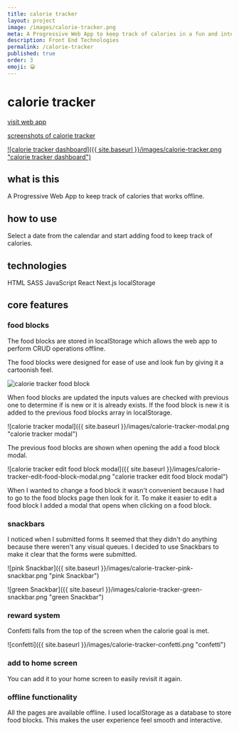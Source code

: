 ```yaml
---
title: calorie tracker
layout: project
image: /images/calorie-tracker.png
meta: A Progressive Web App to keep track of calories in a fun and interactive way. 
description: Front End Technologies
permalink: /calorie-tracker
published: true
order: 3
emoji: 😀️
---
```


# calorie tracker

<p class="project__intro">
 <a href="https://calorie-tracker.vercel.app/">visit web app</a>
</p>
<p class="project__intro">
 <a href="https://www.figma.com/file/dcEdzCTNeaVPuyk8PRzJI1/calorie-tracker?node-id=0%3A1">screenshots of calorie tracker</a>
</p>

<a href="https://calorie-tracker.vercel.app/">
    ![calorie tracker dashboard]({{ site.baseurl }}/images/calorie-tracker.png "calorie tracker dashboard")
</a>

## what is this

A Progressive Web App to keep track of calories that works offline.

## how to use

Select a date from the calendar and start adding food to keep track of calories.

## technologies

<div class="project__skills">
    <span class="project__skill">
        HTML
    </span>
    <span class="project__skill">
        SASS
    </span>
    <span class="project__skill">
        JavaScript
    </span>
    <span class="project__skill">
        React 
    </span>
    <span class="project__skill">
        Next.js
    </span>
    <span class="project__skill">
        localStorage
    </span>
</div>

## core features

### food blocks

The food blocks are stored in localStorage which allows the web app to perform CRUD operations offline. 

The food blocks were designed for ease of use and look fun by giving it a cartoonish feel.

<div class="case-study__img-container">
    <img src="{{ site.baseurl }}/images/calorie-tracker-food-block.png" alt="calorie tracker food block" title="calorie tracker food block">
</div>

When food blocks are updated the inputs values are checked with previous one to determine if is new or it is already exists. If the food block is new it is added to the previous food blocks array in localStorage.

![calorie tracker modal]({{ site.baseurl }}/images/calorie-tracker-modal.png "calorie tracker modal")

The previous food blocks are shown when opening the add a food block modal.

![calorie tracker edit food block modal]({{ site.baseurl }}/images/calorie-tracker-edit-food-block-modal.png "calorie tracker edit food block modal")

When I wanted to change a food block it wasn't convenient because I had to go to the food blocks page then look for it. To make it easier to edit a food block I added a modal that opens when clicking on a food block.

### snackbars

I noticed when I submitted forms It seemed that they didn't do anything because there weren't any visual queues. I decided to use Snackbars to make it clear that the forms were submitted.

![pink Snackbar]({{ site.baseurl }}/images/calorie-tracker-pink-snackbar.png "pink Snackbar")

![green Snackbar]({{ site.baseurl }}/images/calorie-tracker-green-snackbar.png "green Snackbar")

### reward system

Confetti falls from the top of the screen when the calorie goal is met.

![confetti]({{ site.baseurl }}/images/calorie-tracker-confetti.png "confetti")


### add to home screen

You can add it to your home screen to easily revisit it again.

### offline functionality

All the pages are available offline. I used localStorage as a database to store food blocks. This makes the user experience feel smooth and interactive.
